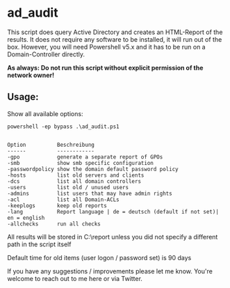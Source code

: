 # ad_audit

This script does query Active Directory and creates an HTML-Report of the results.
It does not require any software to be installed, it will run out of the box.
However, you will need Powershell v5.x and it has to be run on a Domain-Controller directly.

**As always: Do not run this script without explicit permission of the network owner!**

## Usage:

Show all available options:

`powershell -ep bypass .\ad_audit.ps1`

```

Option          Beschreibung
------          ------------
-gpo            generate a separate report of GPOs
-smb            show smb specific configuration
-passwordpolicy show the domain default password policy
-hosts          list old servers and clients
-dcs            list all domain controllers
-users          list old / unused users
-admins         list users that may have admin rights
-acl            list all Domain-ACLs
-keeplogs       keep old reports
-lang           Report language | de = deutsch (default if not set)| en = english
-allchecks      run all checks
```


All results will be stored in C:\report unless you did not specify a different path in the script itself

Default time for old items (user logon / password set) is 90 days


If you have any suggestions / improvements please let me know.
You're welcome to reach out to me here or via Twitter.
